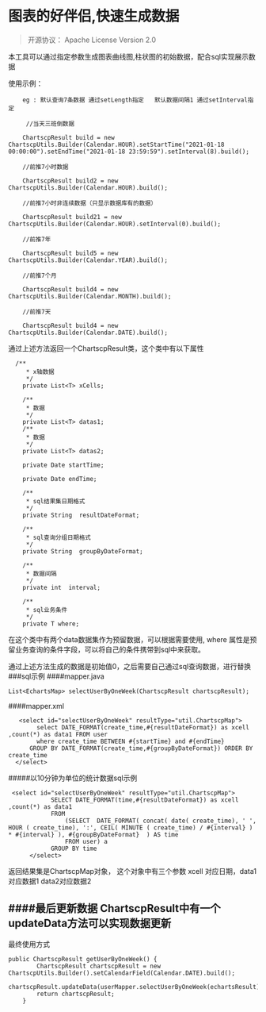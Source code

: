 # 图表的好伴侣,快速生成数据

>开源协议： Apache License Version 2.0
 
 本工具可以通过指定参数生成图表曲线图,柱状图的初始数据，配合sql实现展示数据
  
  使用示例：
   
        eg : 默认查询7条数据 通过setLength指定   默认数据间隔1 通过setInterval指定
   
         //当天三班倒数据
   
        ChartscpResult build = new ChartscpUtils.Builder(Calendar.HOUR).setStartTime("2021-01-18 00:00:00").setEndTime("2021-01-18 23:59:59").setInterval(8).build();
   
        //前推7小时数据
   
        ChartscpResult build2 = new ChartscpUtils.Builder(Calendar.HOUR).build();
   
        //前推7小时非连续数据（只显示数据库有的数据）
   
        ChartscpResult build21 = new ChartscpUtils.Builder(Calendar.HOUR).setInterval(0).build();
   
        //前推7年
   
        ChartscpResult build5 = new ChartscpUtils.Builder(Calendar.YEAR).build();
   
        //前推7个月
   
        ChartscpResult build4 = new ChartscpUtils.Builder(Calendar.MONTH).build();
   
        //前推7天
   
        ChartscpResult build4 = new ChartscpUtils.Builder(Calendar.DATE).build();
        
        
 通过上述方法返回一个ChartscpResult类，这个类中有以下属性
        
      /**
         * x轴数据
         */
        private List<T> xCells;
    
        /**
         * 数据
         */
        private List<T> datas1;
        /**
         * 数据
         */
        private List<T> datas2;
    
        private Date startTime;
    
        private Date endTime;
    
        /**
         * sql结果集日期格式
         */
        private String  resultDateFormat;
    
        /**
         * sql查询分组日期格式
         */
        private String  groupByDateFormat;
    
        /**
         * 数据间隔
         */
        private int  interval;
    
        /**
         * sql业务条件
         */
        private T where;   
    
  在这个类中有两个data数据集作为预留数据，可以根据需要使用, where 属性是预留业务查询的条件字段，可以将自己的条件携带到sql中来获取。
  
  通过上述方法生成的数据是初始值0，之后需要自己通过sql查询数据，进行替换
  ###sql示例
####mapper.java

    List<EchartsMap> selectUserByOneWeek(ChartscpResult chartscpResult);
    
 ####mapper.xml
 
       <select id="selectUserByOneWeek" resultType="util.ChartscpMap">    
            select DATE_FORMAT(create_time,#{resultDateFormat}) as xcell ,count(*) as data1 FROM user
            where create_time BETWEEN #{startTime} and #{endTime}
          GROUP BY DATE_FORMAT(create_time,#{groupByDateFormat}) ORDER BY create_time
      </select>
 
#####以10分钟为单位的统计数据sql示例

     <select id="selectUserByOneWeek" resultType="util.ChartscpMap">    
                SELECT DATE_FORMAT(time,#{resultDateFormat}) as xcell ,count(*) as data1
                FROM
                	(SELECT  DATE_FORMAT( concat( date( create_time), ' ', HOUR ( create_time), ':', CEIL( MINUTE ( create_time) / #{interval} ) * #{interval} ), #{groupByDateFormat}  ) AS time 
                	FROM user) a 
                GROUP BY time
          </select>
      
返回结果集是ChartscpMap对象， 这个对象中有三个参数 xcell 对应日期，data1对应数据1 data2对应数据2

####最后更新数据
    ChartscpResult中有一个updateData方法可以实现数据更新
----   
   最终使用方式        
   
    public ChartscpResult getUserByOneWeek() {
            ChartscpResult chartscpResult = new ChartscpUtils.Builder().setCalendarField(Calendar.DATE).build();
            chartscpResult.updateData(userMapper.selectUserByOneWeek(echartsResult));
            return chartscpResult;
        }
